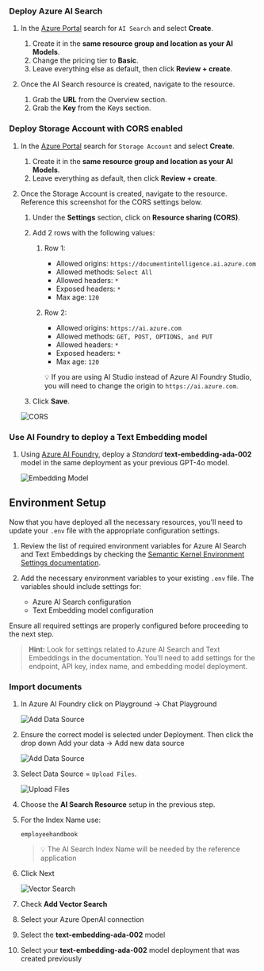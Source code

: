 ### Deploy Azure AI Search

1. In the [Azure Portal](https://portal.azure.com/) search for ```AI Search``` and select **Create**.
    1. Create it in the **same resource group and location as your AI Models**.
    1. Change the pricing tier to **Basic**.
    1. Leave everything else as default, then click **Review + create**.

1. Once the AI Search resource is created, navigate to the resource.
    1. Grab the **URL** from the Overview section.
    1. Grab the **Key** from the Keys section.

### Deploy Storage Account with CORS enabled

1. In the [Azure Portal](https://portal.azure.com/) search for ```Storage Account``` and select **Create**.
    1. Create it in the **same resource group and location as your AI Models**.
    1. Leave everything as default, then click **Review + create**.
1. Once the Storage Account is created, navigate to the resource. Reference this screenshot for the CORS settings below.
    1. Under the **Settings** section, click on **Resource sharing (CORS)**.
    1. Add 2 rows with the following values:
        1. Row 1:
            * Allowed origins: ```https://documentintelligence.ai.azure.com```
            * Allowed methods: ```Select All```
            * Allowed headers: ```*```
            * Exposed headers: ```*```
            * Max age: ```120```
        1. Row 2:
            * Allowed origins: ```https://ai.azure.com```
            * Allowed methods: ```GET, POST, OPTIONS, and PUT```
            * Allowed headers: ```*```
            * Exposed headers: ```*```
            * Max age: ```120```

            :bulb: If you are using AI Studio instead of Azure AI Foundry Studio, you will need to change the origin to ```https://ai.azure.com```.

    1. Click **Save**.

    ![CORS](../image/ch05img1.png)

### Use AI Foundry to deploy a Text Embedding model

1. Using [Azure AI Foundry](https://ai.azure.com/resource/deployments), deploy a *Standard* **text-embedding-ada-002** model in the same deployment as your previous GPT-4o model. 

    ![Embedding Model](../image/ch05img2.png)

## Environment Setup

Now that you have deployed all the necessary resources, you'll need to update your `.env` file with the appropriate configuration settings.

1. Review the list of required environment variables for Azure AI Search and Text Embeddings by checking the [Semantic Kernel Environment Settings documentation](https://github.com/microsoft/semantic-kernel/blob/main/python/samples/concepts/setup/ALL_SETTINGS.md).

2. Add the necessary environment variables to your existing `.env` file. The variables should include settings for:
   - Azure AI Search configuration
   - Text Embedding model configuration

Ensure all required settings are properly configured before proceeding to the next step.

> **Hint:** Look for settings related to Azure AI Search and Text Embeddings in the documentation. You'll need to add settings for the endpoint, API key, index name, and embedding model deployment.

### Import documents

1. In Azure AI Foundry click on Playground -> Chat Playground

    ![Add Data Source](../image/ch05img0.png)

1. Ensure the correct model is selected under Deployment. Then click the drop down Add your data -> Add new data source

    ![Add Data Source](../image/ch05img3.png)

1. Select Data Source = ```Upload Files```.

    ![Upload Files](../image/ch05img4.png)

1. Choose the **AI Search Resource** setup in the previous step.
1. For the Index Name use:

    ```text
    employeehandbook
    ```

    > :bulb: The AI Search Index Name will be needed by the reference application

1. Click Next

    ![Vector Search](../image/ch05img5.png)

1. Check **Add Vector Search**
1. Select your Azure OpenAI connection
1. Select the **text-embedding-ada-002** model
1. Select your **text-embedding-ada-002** model deployment that was created previously

  <!-- > :bulb: Chunk size refers to how much text is grouped together into a single segment or "chunk" before creating an embedding. When processing large documents, the text is often divided into smaller chunks to create embeddings for each segment. The chunk size determines how much text is included in each embedding.
  >
  > Choosing the right chunk size is important: if chunks are too large, important details might get lost or diluted in the embedding; if too small, the system might miss out on essential context. The chunk size thus impacts the accuracy and relevance of the information retrieved and subsequently used in generating responses

  ![Chunk Size](./Resources/image/ch05img6.png) -->
<!-- 
1. Set the Resource Authentication Type to **API Key**

    ![Api Key](./Resources/image/ch05img7.png)

    :repeat: Click **Next** and wait for the import to finish -->
